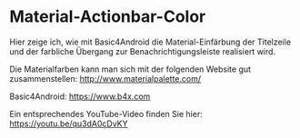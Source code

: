 # Material-Actionbar-Color
Hier zeige ich, wie mit Basic4Android die Material-Einfärbung der Titelzeile und der farbliche Übergang zur Benachrichtigungsleiste realisiert wird.

Die Materialfarben kann man sich mit der folgenden Website gut zusammenstellen:
http://www.materialpalette.com/

Basic4Android:
https://www.b4x.com

Ein entsprechendes YouTube-Video finden Sie hier:
https://youtu.be/qu3dA0cDvKY



